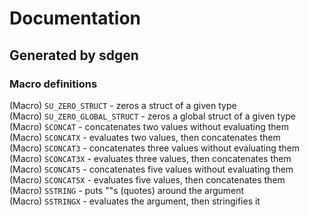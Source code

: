 # Documentation  
## Generated by sdgen
### Macro definitions
(Macro) `SU_ZERO_STRUCT` - zeros a struct of a given type  
(Macro) `SU_ZERO_GLOBAL_STRUCT` - zeros a global struct of a given type  
(Macro) `SCONCAT` - concatenates two values without evaluating them  
(Macro) `SCONCATX` - evaluates two values, then concatenates them  
(Macro) `SCONCAT3` - concatenates three values without evaluating them  
(Macro) `SCONCAT3X` - evaluates three values, then concatenates them  
(Macro) `SCONCAT5` - concatenates five values without evaluating them  
(Macro) `SCONCAT5X` - evaluates five values, then concatenates them  
(Macro) `SSTRING` - puts ""s (quotes) around the argument  
(Macro) `SSTRINGX` - evaluates the argument, then stringifies it  
